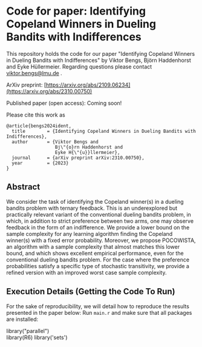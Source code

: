 # Code for paper: Identifying Copeland Winners in Dueling Bandits with Indifferences

This repository holds the code for our paper "Identifying Copeland Winners in Dueling Bandits with Indifferences" by Viktor Bengs, Björn Haddenhorst and Eyke Hüllermeier. Regarding questions please contact viktor.bengs@lmu.de .

ArXiv preprint: [https://arxiv.org/abs/2109.06234](https://arxiv.org/abs/2310.00750)

Published paper (open access): Coming soon!

Please cite this work as
```
@article{bengs2024ident,
  title        = {Identifying Copeland Winners in Dueling Bandits with Indifferences},
  author       = {Viktor Bengs and
                  Bj\"{o}rn Haddenhorst and
                  Eyke H{\"{u}}llermeier},
  journal      = {arXiv preprint arXiv:2310.00750},
  year         = {2023}
}
```

## Abstract
We consider the task of identifying the Copeland winner(s) in a dueling bandits problem with ternary feedback. This is an underexplored but practically relevant variant of the conventional dueling bandits problem, in which, in addition to strict preference between two arms, one may observe feedback in the form of an indifference. We provide a lower bound on the sample complexity for any learning algorithm finding the Copeland winner(s) with a fixed error probability. Moreover, we propose POCOWISTA, an algorithm with a sample complexity that almost matches this lower bound, and which shows excellent empirical performance, even for the conventional dueling bandits problem. For the case where the preference probabilities satisfy a specific type of stochastic transitivity, we provide a refined version with an improved worst case sample complexity.

## Execution Details (Getting the Code To Run)
For the sake of reproducibility, we will detail how to reproduce the results presented in the paper below: Run `main.r` and make sure that all packages are installed:

 
library("parallel")  
library(R6)
library('sets')

